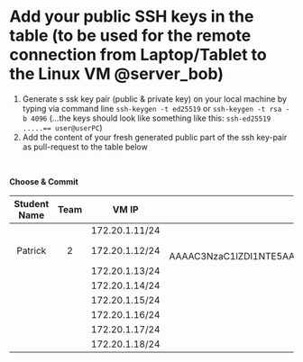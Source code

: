 # Add your public SSH keys in the table (to be used for the remote connection from Laptop/Tablet to the Linux VM @server_bob)

1. Generate s ssk key pair (public & private key) on your local machine by typing via command line `ssh-keygen -t ed25519` or `ssh-keygen -t rsa -b 4096` (...the keys should look like something like this: `ssh-ed25519 .....== user@userPC`)
2. Add the content of your fresh generated public part of the ssh key-pair as pull-request to the table below


<br/>

**Choose & Commit**

|  Student Name	        |  Team		          	        | VM IP                    |  public ssh key          |
| :-------------------: | :-------------------------: | :----------------------: | :----------------------: |
|  |  | 172.20.1.11/24 | |
| Patrick | 2 | 172.20.1.12/24 | ssh-ed25519 AAAAC3NzaC1lZDI1NTE5AAAAICuge0ornJKrUQVNePyoViwRqMasDj+s7SKkMN1+BiLj |
|  |  | 172.20.1.13/24 | |
|  |  | 172.20.1.14/24 | |
|  |  | 172.20.1.15/24 | |
|  |  | 172.20.1.16/24 | |
|  |  | 172.20.1.17/24 | |
|  |  | 172.20.1.18/24 |  |
